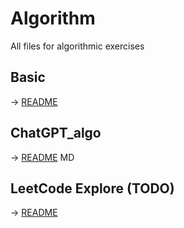 # Algorithm
All files for algorithmic exercises

## Basic
-> [README](Basic/README.MD)

## ChatGPT_algo
-> [README](ChatGPT_algo/README.MD)
MD
## LeetCode Explore (TODO)
-> [README](LeetCodeExplore/README.md)
